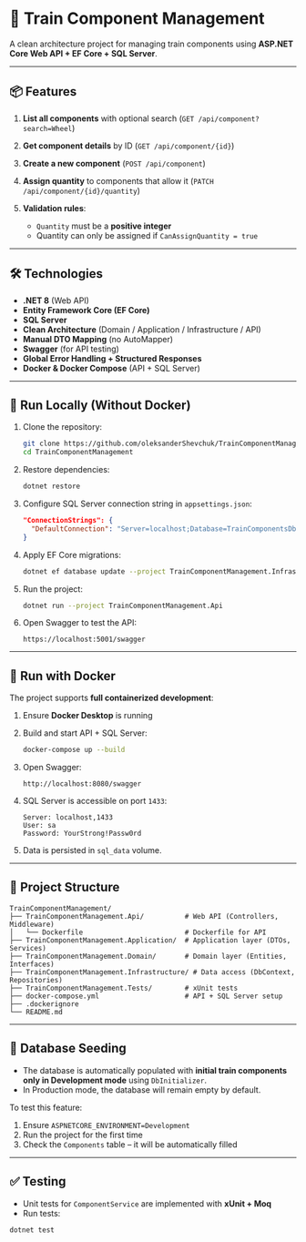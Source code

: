 # 🚆 Train Component Management

A clean architecture project for managing train components using **ASP.NET Core Web API + EF Core + SQL Server**.

---

## 📦 Features

1. **List all components** with optional search (`GET /api/component?search=Wheel`)
2. **Get component details** by ID (`GET /api/component/{id}`)
3. **Create a new component** (`POST /api/component`)
4. **Assign quantity** to components that allow it (`PATCH /api/component/{id}/quantity`)
5. **Validation rules**:

   * `Quantity` must be a **positive integer**
   * Quantity can only be assigned if `CanAssignQuantity = true`

---

## 🛠 Technologies

* **.NET 8** (Web API)
* **Entity Framework Core (EF Core)**
* **SQL Server**
* **Clean Architecture** (Domain / Application / Infrastructure / API)
* **Manual DTO Mapping** (no AutoMapper)
* **Swagger** (for API testing)
* **Global Error Handling + Structured Responses**
* **Docker & Docker Compose** (API + SQL Server)

---

## 🚀 Run Locally (Without Docker)

1. Clone the repository:

   ```bash
   git clone https://github.com/oleksanderShevchuk/TrainComponentManagement.git
   cd TrainComponentManagement
   ```

2. Restore dependencies:

   ```bash
   dotnet restore
   ```

3. Configure SQL Server connection string in `appsettings.json`:

   ```json
   "ConnectionStrings": {
     "DefaultConnection": "Server=localhost;Database=TrainComponentsDb;Trusted_Connection=True;TrustServerCertificate=True;"
   }
   ```

4. Apply EF Core migrations:

   ```bash
   dotnet ef database update --project TrainComponentManagement.Infrastructure
   ```

5. Run the project:

   ```bash
   dotnet run --project TrainComponentManagement.Api
   ```

6. Open Swagger to test the API:

   ```
   https://localhost:5001/swagger
   ```

---

## 🐳 Run with Docker

The project supports **full containerized development**:

1. Ensure **Docker Desktop** is running

2. Build and start API + SQL Server:

   ```bash
   docker-compose up --build
   ```

3. Open Swagger:

   ```
   http://localhost:8080/swagger
   ```

4. SQL Server is accessible on port `1433`:

   ```
   Server: localhost,1433
   User: sa
   Password: YourStrong!Passw0rd
   ```

5. Data is persisted in `sql_data` volume.

---

## 📂 Project Structure

```
TrainComponentManagement/
├── TrainComponentManagement.Api/          # Web API (Controllers, Middleware)
│   └── Dockerfile                         # Dockerfile for API
├── TrainComponentManagement.Application/  # Application layer (DTOs, Services)
├── TrainComponentManagement.Domain/       # Domain layer (Entities, Interfaces)
├── TrainComponentManagement.Infrastructure/ # Data access (DbContext, Repositories)
├── TrainComponentManagement.Tests/        # xUnit tests
├── docker-compose.yml                     # API + SQL Server setup
├── .dockerignore
└── README.md
```

---

## 🌱 Database Seeding

* The database is automatically populated with **initial train components**
  **only in Development mode** using `DbInitializer`.
* In Production mode, the database will remain empty by default.

To test this feature:

1. Ensure `ASPNETCORE_ENVIRONMENT=Development`
2. Run the project for the first time
3. Check the `Components` table – it will be automatically filled

---

## ✅ Testing

* Unit tests for `ComponentService` are implemented with **xUnit + Moq**
* Run tests:

```bash
dotnet test
```
